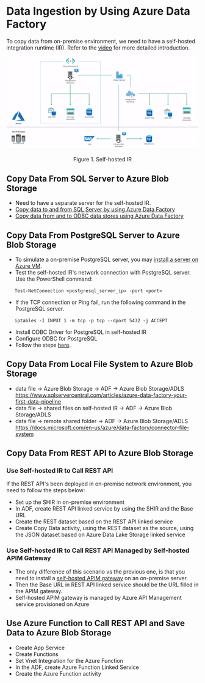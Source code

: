 # Data Ingestion by Using Azure Data Factory
To copy data from on-premise environment, we need to have a self-hosted integration runtime (IR). Refer to the [video](https://www.youtube.com/watch?v=weiHOeje-QA) for more detailed introduction.
<div style="align: center">
<img src="images/self-IR.PNG" alt="architecture">
</div>

<p style="text-align: center;">Figure 1. Self-hosted IR</p>

## Copy Data From SQL Server to Azure Blob Storage
* Need to have a separate server for the self-hosted IR.
* [Copy data to and from SQL Server by using Azure Data Factory](https://docs.microsoft.com/en-us/azure/data-factory/connector-sql-server)
* [Copy data from and to ODBC data stores using Azure Data Factory](https://docs.microsoft.com/en-us/azure/data-factory/connector-odbc)
## Copy Data From PostgreSQL Server to Azure Blob Storage
* To simulate a on-premise PostgreSQL server, you may [install a server on Azure VM](https://docs.microsoft.com/en-us/azure/virtual-machines/linux/postgresql-install). 
* Test the self-hosted IR's network connection with PostgreSQL server. Use the PowerShell command:
```
   Test-NetConnection <postgresql_server_ip> -port <port>
```
* If the TCP connection or Ping fail, run the following command in the PostgreSQL server.
```
   iptables -I INPUT 1 -m tcp -p tcp --dport 5432 -j ACCEPT
```
* Install ODBC Driver for PostgreSQL in self-hosted IR
* Configure ODBC for PostgreSQL
* Follow the steps [here](https://docs.microsoft.com/en-us/azure/data-factory/connector-postgresql).
## Copy Data From Local File System to Azure Blob Storage
* data file -> Azure Blob Storage -> ADF -> Azure Blob Storage/ADLS
https://www.sqlservercentral.com/articles/azure-data-factory-your-first-data-pipeline
* data file -> shared files on self-hosted IR -> ADF -> Azure Blob Storage/ADLS
* data file -> remote shared folder -> ADF -> Azure Blob Storage/ADLS
https://docs.microsoft.com/en-us/azure/data-factory/connector-file-system
## Copy Data From REST API to Azure Blob Storage
### Use Self-hosted IR to Call REST API
If the REST API's been deployed in on-premise network environment, you need to follow the steps below:
* Set up the SHIR in on-premise environment
* In ADF, create REST API linked service by using the SHIR and the Base URL
* Create the REST dataset based on the REST API linked service
* Create Copy Data activity, using the REST dataset as the source, using the JSON dataset based on Azure Data Lake Storage linked service
### Use Self-hosted IR to Call REST API Managed by Self-hosted APIM Gateway
* The only difference of this scenario vs the previous one, is that you need to install a [self-hosted APIM gateway](https://docs.microsoft.com/en-us/azure/api-management/self-hosted-gateway-overview) on an on-premise server.
* Then the Base URL in REST API linked service should be the URL filled in the APIM gateway.
* Self-hosted APIM gateway is managed by Azure API Management service provisioned on Azure

## Use Azure Function to Call REST API and Save Data to Azure Blob Storage
* Create App Service
* Create Functions
* Set Vnet Integration for the Azure Function
* In the ADF, create Azure Function Linked Service
* Create the Azure Function activity